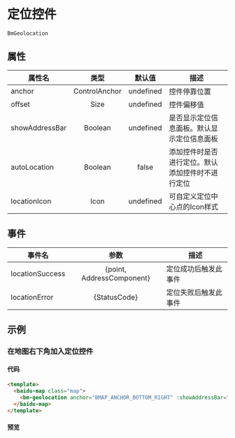 # 定位控件

`BmGeolocation`

## 属性

|属性名|类型|默认值|描述|
|------|:---:|:---:|----|
|anchor|ControlAnchor|undefined|控件停靠位置|
|offset|Size|undefined|控件偏移值|
|showAddressBar|Boolean|undefined|是否显示定位信息面板。默认显示定位信息面板|
|autoLocation|Boolean|false|添加控件时是否进行定位。默认添加控件时不进行定位|
|locationIcon|Icon|undefined|可自定义定位中心点的Icon样式|

## 事件
|事件名|参数|描述|
|------|:---:|----|
|locationSuccess|{point, AddressComponent}|定位成功后触发此事件|
|locationError|{StatusCode}|定位失败后触发此事件|

## 示例

### 在地图右下角加入定位控件

#### 代码

```html
<template>
  <baidu-map class="map">
    <bm-geolocation anchor="BMAP_ANCHOR_BOTTOM_RIGHT" :showAddressBar="true" :autoLocation="true"/>
  </baidu-map>
</template>
```

#### 预览

<doc-preview>
  <baidu-map slot="map" class="map">
    <bm-geolocation anchor="BMAP_ANCHOR_BOTTOM_RIGHT" :showAddressBar="true" :autoLocation="true"/>
  </baidu-map>
</doc-preview>

